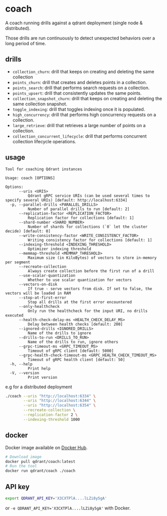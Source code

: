 # coach

A coach running drills against a qdrant deployment (single node & distributed).

Those drills are run continuously to detect unexpected behaviors over a long period of time.

## drills

- `collection_churn`: drill that keeps on creating and deleting the same collection
- `points_churn`: drill that creates and deletes points in a collection.
- `points_search`: drill that performs search requests on a collection.
- `points_upsert`: drill that consistently updates the same points.
- `collection_snapshot_churn`: drill that keeps on creating and deleting the same collection snapshot.
- `toggle_indexing`: drill that toggles indexing once it is populated.
- `high_concurrency`: drill that performs high concurrency requests on a collection.
- `large_retrieve`: drill that retrieves a large number of points on a collection.
- `collection_concurrent_lifecycle`: drill that performs concurrent collection lifecycle operations.

## usage

```text
Tool for coaching Qdrant instances

Usage: coach [OPTIONS]

Options:
      --uris <URIS>
          Qdrant gRPC service URIs (can be used several times to specify several URIs) [default: http://localhost:6334]
  -p, --parallel-drills <PARALLEL_DRILLS>
          Number of parallel drills to run [default: 2]
      --replication-factor <REPLICATION_FACTOR>
          Replication factor for collections [default: 1]
      --shard-number <SHARD_NUMBER>
          Number of shards for collections (`0` let the cluster decide) [default: 0]
      --write-consistency-factor <WRITE_CONSISTENCY_FACTOR>
          Writing consistency factor for collections [default: 1]
      --indexing-threshold <INDEXING_THRESHOLD>
          Optimizer indexing threshold
      --memmap-threshold <MEMMAP_THRESHOLD>
          Maximum size (in KiloBytes) of vectors to store in-memory per segment
      --recreate-collection
          Always create collection before the first run of a drill
      --use-scalar-quantization
          Whether to use scalar quantization for vectors
      --vectors-on-disk
          If true - serve vectors from disk. If set to false, the vectors will be loaded in RAM
      --stop-at-first-error
          Stop all drills at the first error encountered
      --only-healthcheck
          Only run the healthcheck for the input URI, no drills executed
      --health-check-delay-ms <HEALTH_CHECK_DELAY_MS>
          Delay between health checks [default: 200]
      --ignored-drills <IGNORED_DRILLS>
          Name of the drills to ignore
      --drills-to-run <DRILLS_TO_RUN>
          Name of the drills to run, ignore others
      --grpc-timeout-ms <GRPC_TIMEOUT_MS>
          Timeout of gRPC client [default: 5000]
      --grpc-health-check-timeout-ms <GRPC_HEALTH_CHECK_TIMEOUT_MS>
          Timeout of gRPC health client [default: 50]
  -h, --help
          Print help
  -V, --version
          Print version
```

e.g for a distributed deployment

```bash
./coach --uris "http://localhost:6334" \
        --uris "http://localhost:6344" \
        --uris "http://localhost:6354" \
        --recreate-collection \
        --replication-factor 2 \
        --indexing-threshold 1000
```

## docker

Docker image available on [Docker Hub](https://hub.docker.com/r/qdrant/coach).

```bash
# Download image
docker pull qdrant/coach:latest
# Run the tool
docker run qdrant/coach ./coach
```

## API key

```bash
export QDRANT_API_KEY='X3CXTPlA....lLZi8y5gA'
```

or `-e QDRANT_API_KEY='X3CXTPlA....lLZi8y5gA'` with Docker.